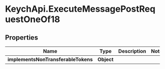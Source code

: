 # KeychApi.ExecuteMessagePostRequestOneOf18

## Properties

Name | Type | Description | Notes
------------ | ------------- | ------------- | -------------
**implementsNonTransferableTokens** | **Object** |  | 


